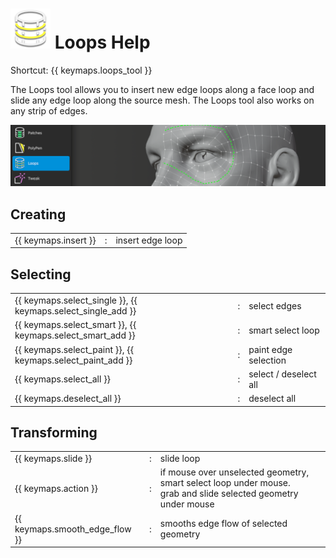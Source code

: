 # ![](loops-icon.png) Loops Help

Shortcut: {{ keymaps.loops_tool }}


The Loops tool allows you to insert new edge loops along a face loop and slide any edge loop along the source mesh.
The Loops tool also works on any strip of edges.

![](help_loops.png)

## Creating

|  |  |  |
| :--- | :--- | :--- |
| {{ keymaps.insert }} | : | insert edge loop |


## Selecting

|  |  |  |
| :--- | :--- | :--- |
| {{ keymaps.select_single }}, {{ keymaps.select_single_add }} | : | select edges |
| {{ keymaps.select_smart }}, {{ keymaps.select_smart_add }}   | : | smart select loop |
| {{ keymaps.select_paint }}, {{ keymaps.select_paint_add }}   | : | paint edge selection |
| {{ keymaps.select_all }}                       | : | select / deselect all |
| {{ keymaps.deselect_all }}                     | : | deselect all |


## Transforming

|  |  |  |
| :--- | :--- | :--- |
| {{ keymaps.slide }}  | : | slide loop |
| {{ keymaps.action }} | : | if mouse over unselected geometry, smart select loop under mouse. <br> grab and slide selected geometry under mouse |
| {{ keymaps.smooth_edge_flow }} | : | smooths edge flow of selected geometry |